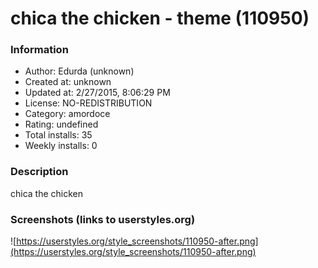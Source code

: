# chica the chicken - theme (110950)

### Information
- Author: Edurda (unknown)
- Created at: unknown
- Updated at: 2/27/2015, 8:06:29 PM
- License: NO-REDISTRIBUTION
- Category: amordoce
- Rating: undefined
- Total installs: 35
- Weekly installs: 0


### Description
chica the chicken


### Screenshots (links to userstyles.org)
![https://userstyles.org/style_screenshots/110950-after.png](https://userstyles.org/style_screenshots/110950-after.png)


